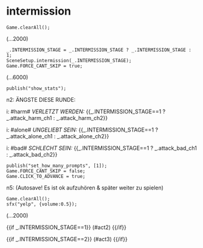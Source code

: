 # intermission

`Game.clearAll();`

(...2000)

```
_.INTERMISSION_STAGE = _.INTERMISSION_STAGE ? _.INTERMISSION_STAGE : 1;
SceneSetup.intermission(_.INTERMISSION_STAGE);
Game.FORCE_CANT_SKIP = true;
```

(...6000)

```
publish("show_stats");
```

n2: ÄNGSTE DIESE RUNDE:

i: #harm# *VERLETZT WERDEN:* {{_.INTERMISSION_STAGE==1 ? _.attack_harm_ch1 : _.attack_harm_ch2}}

i: #alone# *UNGELIEBT SEIN:* {{_.INTERMISSION_STAGE==1 ? _.attack_alone_ch1 : _.attack_alone_ch2}}

i: #bad# *SCHLECHT SEIN:* {{_.INTERMISSION_STAGE==1 ? _.attack_bad_ch1 : _.attack_bad_ch2}}


```
publish("set_how_many_prompts", [1]);
Game.FORCE_CANT_SKIP = false;
Game.CLICK_TO_ADVANCE = true;
```

n5: (Autosave! Es ist ok aufzuhören & später weiter zu spielen)

```
Game.clearAll();
sfx("yelp", {volume:0.5});
```

(...2000)

{{if _.INTERMISSION_STAGE==1}}
(#act2)
{{/if}}

{{if _.INTERMISSION_STAGE==2}}
(#act3)
{{/if}}
